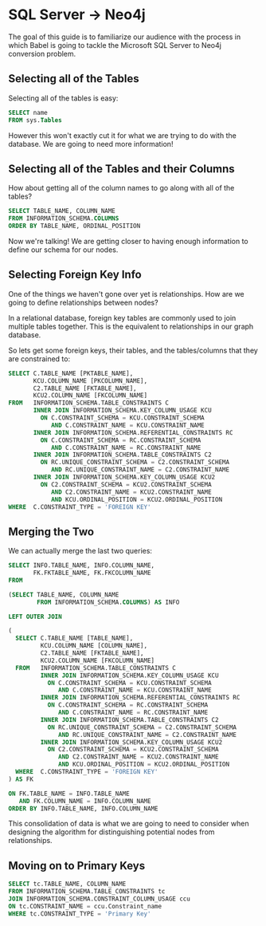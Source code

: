 SQL Server -> Neo4j
===================


The goal of this guide is to familiarize our audience with
the process in which Babel is going to tackle the Microsoft
SQL Server to Neo4j conversion problem. 


Selecting all of the Tables
---------------------------

Selecting all of the tables is easy:

```SQL
SELECT name
FROM sys.Tables
```

However this won't exactly cut it for what we are trying
to do with the database. We are going to need more information!


Selecting all of the Tables and their Columns
---------------------------------------------

How about getting all of the column names to go along with
all of the tables?

```SQL
SELECT TABLE_NAME, COLUMN_NAME
FROM INFORMATION_SCHEMA.COLUMNS
ORDER BY TABLE_NAME, ORDINAL_POSITION
```

Now we're talking! We are getting closer to having enough information
to define our schema for our nodes.


Selecting Foreign Key Info
--------------------------

One of the things we haven't gone over yet is relationships. How
are we going to define relationships between nodes? 

In a relational database, foreign key tables are commonly used to join
multiple tables together. This is the equivalent to relationships in
our graph database.

So lets get some foreign keys, their tables, and the tables/columns that
they are constrained to:

```SQL
SELECT C.TABLE_NAME [PKTABLE_NAME], 
       KCU.COLUMN_NAME [PKCOLUMN_NAME],
       C2.TABLE_NAME [FKTABLE_NAME], 
       KCU2.COLUMN_NAME [FKCOLUMN_NAME]
FROM   INFORMATION_SCHEMA.TABLE_CONSTRAINTS C 
       INNER JOIN INFORMATION_SCHEMA.KEY_COLUMN_USAGE KCU 
         ON C.CONSTRAINT_SCHEMA = KCU.CONSTRAINT_SCHEMA 
            AND C.CONSTRAINT_NAME = KCU.CONSTRAINT_NAME 
       INNER JOIN INFORMATION_SCHEMA.REFERENTIAL_CONSTRAINTS RC 
         ON C.CONSTRAINT_SCHEMA = RC.CONSTRAINT_SCHEMA 
            AND C.CONSTRAINT_NAME = RC.CONSTRAINT_NAME 
       INNER JOIN INFORMATION_SCHEMA.TABLE_CONSTRAINTS C2 
         ON RC.UNIQUE_CONSTRAINT_SCHEMA = C2.CONSTRAINT_SCHEMA 
            AND RC.UNIQUE_CONSTRAINT_NAME = C2.CONSTRAINT_NAME 
       INNER JOIN INFORMATION_SCHEMA.KEY_COLUMN_USAGE KCU2 
         ON C2.CONSTRAINT_SCHEMA = KCU2.CONSTRAINT_SCHEMA 
            AND C2.CONSTRAINT_NAME = KCU2.CONSTRAINT_NAME 
            AND KCU.ORDINAL_POSITION = KCU2.ORDINAL_POSITION 
WHERE  C.CONSTRAINT_TYPE = 'FOREIGN KEY'
```



Merging the Two
---------------

We can actually merge the last two queries:

```SQL
SELECT INFO.TABLE_NAME, INFO.COLUMN_NAME, 
       FK.FKTABLE_NAME, FK.FKCOLUMN_NAME 
FROM

(SELECT TABLE_NAME, COLUMN_NAME
        FROM INFORMATION_SCHEMA.COLUMNS) AS INFO

LEFT OUTER JOIN

(
  SELECT C.TABLE_NAME [TABLE_NAME], 
         KCU.COLUMN_NAME [COLUMN_NAME],
         C2.TABLE_NAME [FKTABLE_NAME], 
         KCU2.COLUMN_NAME [FKCOLUMN_NAME]
  FROM   INFORMATION_SCHEMA.TABLE_CONSTRAINTS C 
         INNER JOIN INFORMATION_SCHEMA.KEY_COLUMN_USAGE KCU 
           ON C.CONSTRAINT_SCHEMA = KCU.CONSTRAINT_SCHEMA 
              AND C.CONSTRAINT_NAME = KCU.CONSTRAINT_NAME 
         INNER JOIN INFORMATION_SCHEMA.REFERENTIAL_CONSTRAINTS RC 
           ON C.CONSTRAINT_SCHEMA = RC.CONSTRAINT_SCHEMA 
              AND C.CONSTRAINT_NAME = RC.CONSTRAINT_NAME 
         INNER JOIN INFORMATION_SCHEMA.TABLE_CONSTRAINTS C2 
           ON RC.UNIQUE_CONSTRAINT_SCHEMA = C2.CONSTRAINT_SCHEMA 
              AND RC.UNIQUE_CONSTRAINT_NAME = C2.CONSTRAINT_NAME 
         INNER JOIN INFORMATION_SCHEMA.KEY_COLUMN_USAGE KCU2 
           ON C2.CONSTRAINT_SCHEMA = KCU2.CONSTRAINT_SCHEMA 
              AND C2.CONSTRAINT_NAME = KCU2.CONSTRAINT_NAME 
              AND KCU.ORDINAL_POSITION = KCU2.ORDINAL_POSITION 
  WHERE  C.CONSTRAINT_TYPE = 'FOREIGN KEY'
) AS FK

ON FK.TABLE_NAME = INFO.TABLE_NAME
   AND FK.COLUMN_NAME = INFO.COLUMN_NAME
ORDER BY INFO.TABLE_NAME, INFO.COLUMN_NAME
```

This consolidation of data is what we are going to need to consider when
designing the algorithm for distinguishing potential nodes from relationships.


Moving on to Primary Keys
-------------------------

```SQL
SELECT tc.TABLE_NAME, COLUMN_NAME
FROM INFORMATION_SCHEMA.TABLE_CONSTRAINTS tc
JOIN INFORMATION_SCHEMA.CONSTRAINT_COLUMN_USAGE ccu 
ON tc.CONSTRAINT_NAME = ccu.Constraint_name
WHERE tc.CONSTRAINT_TYPE = 'Primary Key'
```


